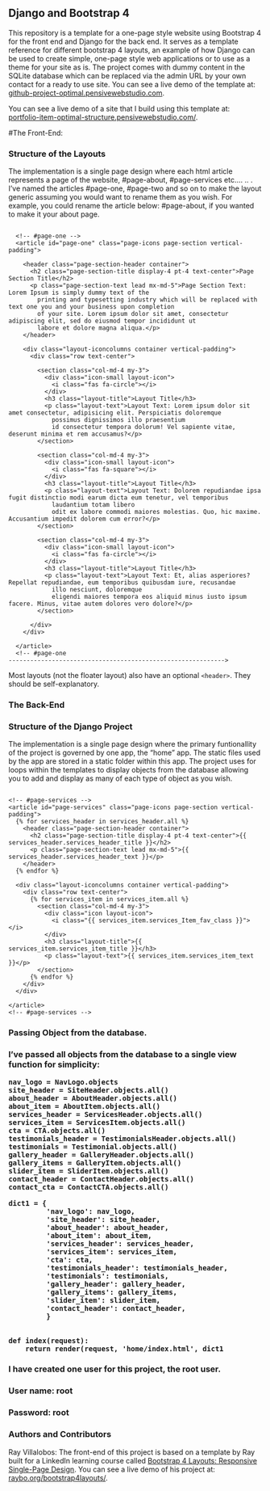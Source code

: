 
<h2>Django and Bootstrap 4</h2>

This repository is a template for a one-page style website using Bootstrap 4 for the front end and Django for the back end. It serves as a template reference for different bootstrap 4 layouts, an example of how Django can be used to create simple, one-page style web applications or to use as a theme for your site as is. The project comes with dummy content in the SQLite database which can be replaced via the admin URL by your own contact for a ready to use site. You can see a live demo of the template at: [github-project-optimal.pensivewebstudio.com](http://www.github-project-optimal.pensivewebstudio.com).

You can see a live demo of a site that I build using this template at: [portfolio-item-optimal-structure.pensivewebstudio.com/](http://www.portfolio-item-optimal-structure.pensivewebstudio.com/).

#The Front-End: 

<h3>Structure of the Layouts</h3>

The implementation is a single page design where each html article represents a page of the website, #page-about, #page-services etc.… .. . I’ve named the articles #page-one, #page-two and so on to make the layout generic assuming you would want to rename them as you wish. For example, you could rename the article below: #page-about, if you wanted to make it your about page.

```

  <!-- #page-one -->
  <article id="page-one" class="page-icons page-section vertical-padding">

    <header class="page-section-header container">
      <h2 class="page-section-title display-4 pt-4 text-center">Page Section Title</h2>
      <p class="page-section-text lead mx-md-5">Page Section Text: Lorem Ipsum is simply dummy text of the
        printing and typesetting industry which will be replaced with text one you and your business upon completion
        of your site. Lorem ipsum dolor sit amet, consectetur adipiscing elit, sed do eiusmod tempor incididunt ut
        labore et dolore magna aliqua.</p>
    </header>

    <div class="layout-iconcolumns container vertical-padding">
      <div class="row text-center">

        <section class="col-md-4 my-3">
          <div class="icon-small layout-icon">
            <i class="fas fa-circle"></i>
          </div>
          <h3 class="layout-title">Layout Title</h3>
          <p class="layout-text">Layout Text: Lorem ipsum dolor sit amet consectetur, adipisicing elit. Perspiciatis doloremque
            possimus dignissimos illo praesentium
            id consectetur tempora dolorum! Vel sapiente vitae, deserunt minima et rem accusamus?</p>
        </section>

        <section class="col-md-4 my-3">
          <div class="icon-small layout-icon">
            <i class="fas fa-square"></i>
          </div>
          <h3 class="layout-title">Layout Title</h3>
          <p class="layout-text">Layout Text: Dolorem repudiandae ipsa fugit distinctio modi earum dicta eum tenetur, vel temporibus
            laudantium totam libero
            odit ex labore commodi maiores molestias. Quo, hic maxime. Accusantium impedit dolorem cum error?</p>
        </section>

        <section class="col-md-4 my-3">
          <div class="icon-small layout-icon">
            <i class="fas fa-circle"></i>
          </div>
          <h3 class="layout-title">Layout Title</h3>
          <p class="layout-text">Layout Text: Et, alias asperiores? Repellat repudiandae, eum temporibus quibusdam iure, recusandae
            illo nesciunt, doloremque
            eligendi maiores tempora eos aliquid minus iusto ipsum facere. Minus, vitae autem dolores vero dolore?</p>
        </section>

      </div>
    </div>

  </article>
  <!-- #page-one 
------------------------------------------------------------>

```

Most layouts (not the floater layout) also have an optional `<header>`. They should be self-explanatory.

<h3>The Back-End</h3>

<h3>Structure of the Django Project</h3>


The implementation is a single page design where the primary funtionallity of the project is governed by one app, the “home” app. The static files used by the app are stored in a static folder within this app. The project uses for loops within the templates to display objects from the database allowing you to add and display as many of each type of object as you wish.

```

<!-- #page-services -->
<article id="page-services" class="page-icons page-section vertical-padding">
  {% for services_header in services_header.all %}
    <header class="page-section-header container">
      <h2 class="page-section-title display-4 pt-4 text-center">{{ services_header.services_header_title }}</h2>
      <p class="page-section-text lead mx-md-5">{{ services_header.services_header_text }}</p>
    </header>
  {% endfor %}

  <div class="layout-iconcolumns container vertical-padding">
    <div class="row text-center">
      {% for services_item in services_item.all %}
        <section class="col-md-4 my-3">
          <div class="icon layout-icon">
            <i class="{{ services_item.services_Item_fav_class }}"></i>
          </div>
          <h3 class="layout-title">{{ services_item.services_item_title }}</h3>
          <p class="layout-text">{{ services_item.services_item_text }}</p>
        </section>
      {% endfor %}
    </div>
  </div>

</article>
<!-- #page-services -->

```

<h3>Passing Object from the database.<h3>

I’ve passed all objects from the database to a single view function for simplicity:

```
nav_logo = NavLogo.objects
site_header = SiteHeader.objects.all()
about_header = AboutHeader.objects.all()
about_item = AboutItem.objects.all()
services_header = ServicesHeader.objects.all()
services_item = ServicesItem.objects.all()
cta = CTA.objects.all()
testimonials_header = TestimonialsHeader.objects.all()
testimonials = Testimonial.objects.all()
gallery_header = GalleryHeader.objects.all()
gallery_items = GalleryItem.objects.all()
slider_item = SliderItem.objects.all()
contact_header = ContactHeader.objects.all()
contact_cta = ContactCTA.objects.all()

dict1 = {
         'nav_logo': nav_logo,
         'site_header': site_header,
         'about_header': about_header,
         'about_item': about_item,
         'services_header': services_header,
         'services_item': services_item,
         'cta': cta,
         'testimonials_header': testimonials_header,
         'testimonials': testimonials,
         'gallery_header': gallery_header,
         'gallery_items': gallery_items,
         'slider_item': slider_item,
         'contact_header': contact_header,
         }


def index(request):
    return render(request, 'home/index.html', dict1

```

<h3>I have created one user for this project, the root user.</h3>
<h3>User name: root</h3>
<h3>Password: root</h3>

<h3>Authors and Contributors</h3>

 Ray Villalobos: The front-end of this project is based on a template by Ray built for a LinkedIn learning course called [Bootstrap 4 Layouts: Responsive Single-Page Design](https://www.linkedin.com/learning/bootstrap-4-layouts-responsive-single-page-design/creating-a-bootstrap-4-layout?u=104). You can see a live demo of his project at: [raybo.org/bootstrap4layouts/](http://www.raybo.org/bootstrap4layouts/).
